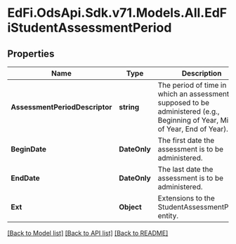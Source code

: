 # EdFi.OdsApi.Sdk.v71.Models.All.EdFiStudentAssessmentPeriod

## Properties

Name | Type | Description | Notes
------------ | ------------- | ------------- | -------------
**AssessmentPeriodDescriptor** | **string** | The period of time in which an assessment is supposed to be administered (e.g., Beginning of Year, Middle of Year, End of Year). | 
**BeginDate** | **DateOnly** | The first date the assessment is to be administered. | [optional] 
**EndDate** | **DateOnly** | The last date the assessment is to be administered. | [optional] 
**Ext** | **Object** | Extensions to the StudentAssessmentPeriod entity. | [optional] 

[[Back to Model list]](../../README.md#documentation-for-models) [[Back to API list]](../../README.md#documentation-for-api-endpoints) [[Back to README]](../../README.md)

